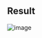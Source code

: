 ## Result

![image](https://github.com/user-attachments/assets/bdc86006-b618-4864-ab05-467a0d56b798)
